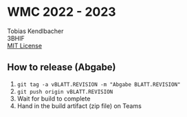 # WMC 2022 - 2023
Tobias Kendlbacher  
3BHIF  
[MIT License](LICENSE)

## How to release (Abgabe)
1. `git tag -a vBLATT.REVISION -m "Abgabe BLATT.REVISION"`
2. `git push origin vBLATT.REVISION`
3. Wait for build to complete
4. Hand in the build artifact (zip file) on Teams
